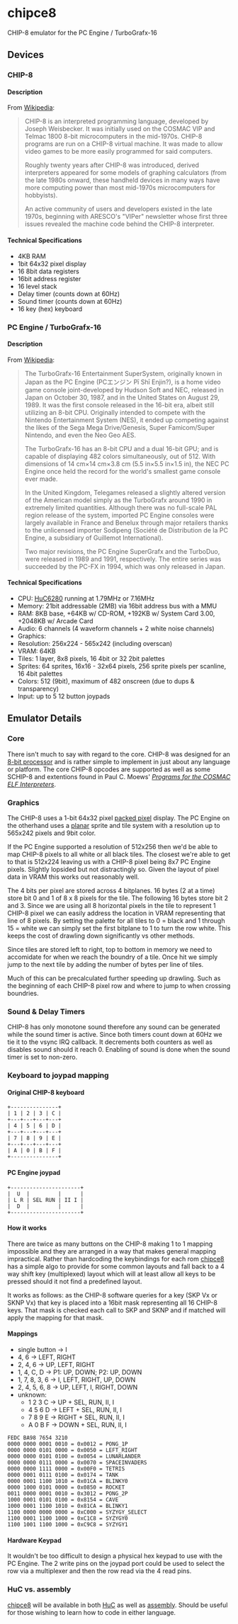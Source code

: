 # chipce8

CHIP-8 emulator for the PC Engine / TurboGrafx-16

## Devices
### CHIP-8

#### Description
From [Wikipedia](http://en.wikipedia.org/wiki/CHIP-8):

> CHIP-8 is an interpreted programming language, developed by Joseph Weisbecker. It was initially used on the COSMAC VIP and Telmac 1800 8-bit microcomputers in the mid-1970s. CHIP-8 programs are run on a CHIP-8 virtual machine. It was made to allow video games to be more easily programmed for said computers.
>
>Roughly twenty years after CHIP-8 was introduced, derived interpreters appeared for some models of graphing calculators (from the late 1980s onward, these handheld devices in many ways have more computing power than most mid-1970s microcomputers for hobbyists).
>
>An active community of users and developers existed in the late 1970s, beginning with ARESCO's "VIPer" newsletter whose first three issues revealed the machine code behind the CHIP-8 interpreter.

#### Technical Specifications
* 4KB RAM
* 1bit 64x32 pixel display
* 16 8bit data registers
* 16bit address register
* 16 level stack
* Delay timer (counts down at 60Hz)
* Sound timer (counts down at 60Hz)
* 16 key (hex) keyboard

### PC Engine / TurboGrafx-16

#### Description
From [Wikipedia](http://en.wikipedia.org/wiki/TurboGrafx-16):

>The TurboGrafx-16 Entertainment SuperSystem, originally known in Japan as the PC Engine (PCエンジン Pī Shī Enjin?), is a home video game console joint-developed by Hudson Soft and NEC, released in Japan on October 30, 1987, and in the United States on August 29, 1989. It was the first console released in the 16-bit era, albeit still utilizing an 8-bit CPU. Originally intended to compete with the Nintendo Entertainment System (NES), it ended up competing against the likes of the Sega Mega Drive/Genesis, Super Famicom/Super Nintendo, and even the Neo Geo AES.
>
>The TurboGrafx-16 has an 8-bit CPU and a dual 16-bit GPU; and is capable of displaying 482 colors simultaneously, out of 512. With dimensions of 14 cm×14 cm×3.8 cm (5.5 in×5.5 in×1.5 in), the NEC PC Engine once held the record for the world's smallest game console ever made.
>
>In the United Kingdom, Telegames released a slightly altered version of the American model simply as the TurboGrafx around 1990 in extremely limited quantities. Although there was no full-scale PAL region release of the system, imported PC Engine consoles were largely available in France and Benelux through major retailers thanks to the unlicensed importer Sodipeng (Société de Distribution de la PC Engine, a subsidiary of Guillemot International).
>
>Two major revisions, the PC Engine SuperGrafx and the TurboDuo, were released in 1989 and 1991, respectively. The entire series was succeeded by the PC-FX in 1994, which was only released in Japan.

#### Technical Specifications
* CPU: [HuC6280](http://en.wikipedia.org/wiki/Hudson_Soft_HuC6280) running at 1.79MHz or 7.16MHz
* Memory: 21bit addressable (2MB) via 16bit address bus with a MMU
* RAM: 8KB base, +64KB w/ CD-ROM, +192KB w/ System Card 3.00, +2048KB w/ Arcade Card
* Audio: 6 channels (4 waveform channels + 2 white noise channels)
* Graphics:
 * Resolution: 256x224 - 565x242 (including overscan)
 * VRAM: 64KB
 * Tiles: 1 layer, 8x8 pixels, 16 4bit or 32 2bit palettes
 * Sprites: 64 sprites, 16x16 - 32x64 pixels, 256 sprite pixels per scanline, 16 4bit palettes
 * Colors: 512 (9bit), maximum of 482 onscreen (due to dups & transparency)
* Input: up to 5 12 button joypads

## Emulator Details
### Core
There isn't much to say with regard to the core. CHIP-8 was designed for an [8-bit processor](http://en.wikipedia.org/wiki/RCA_1802) and is rather simple to implement in just about any language or platform. The core CHIP-8 opcodes are supported as well as some SCHIP-8 and extentions found in Paul C. Moews' *[Programs for the COSMAC ELF Interpreters](http://mattmik.com/documents.html)*.

### Graphics
The CHIP-8 uses a 1-bit 64x32 pixel [packed pixel](http://en.wikipedia.org/wiki/Packed_pixel) display. The PC Engine on the otherhand uses a [planar](http://patpend.net/technical/tg16/vdcdox.txt) sprite and tile system with a resolution up to 565x242 pixels and 9bit color.

If the PC Engine supported a resolution of 512x256 then we'd be able to map CHIP-8 pixels to all white or all black tiles. The closest we're able to get to that is 512x224 leaving us with a CHIP-8 pixel being 8x7 PC Engine pixels. Slightly lopsided but not distractingly so. Given the layout of pixel data in VRAM this works out reasonably well.

The 4 bits per pixel are stored across 4 bitplanes. 16 bytes (2 at a time) store bit 0 and 1 of 8 x 8 pixels for the tile. The following 16 bytes store bit 2 and 3. Since we are using all 8 horizontal pixels in the tile to represent 1 CHIP-8 pixel we can easily address the location in VRAM representing that line of 8 pixels. By setting the palette for all tiles to 0 = black and 1 through 15 = white we can simply set the first bitplane to 1 to turn the row white. This keeps the cost of drawling down significantly vs other methods.

Since tiles are stored left to right, top to bottom in memory we need to accomidate for when we reach the boundry of a tile. Once hit we simply jump to the next tile by adding the number of bytes per line of tiles.

Much of this can be precalculated further speeding up drawling. Such as the beginning of each CHIP-8 pixel row and where to jump to when crossing boundries.

### Sound & Delay Timers
CHIP-8 has only monotone sound therefore any sound can be generated while the sound timer is active. Since both timers count down at 60Hz we tie it to the vsync IRQ callback. It decrements both counters as well as disables sound should it reach 0. Enabling of sound is done when the sound timer is set to non-zero.

### Keyboard to joypad mapping
#### Original CHIP-8 keyboard
```
+---------------+
| 1 | 2 | 3 | C |
+---+---+---+---+
| 4 | 5 | 6 | D |
+---+---+---+---+
| 7 | 8 | 9 | E |
+---+---+---+---+
| A | 0 | B | F |
+---------------+
```

#### PC Engine joypad
```
+----------------------+
|  U  |         |      |
| L R | SEL RUN | II I |
|  D  |         |      |
+----------------------+
```

#### How it works
There are twice as many buttons on the CHIP-8 making 1 to 1 mapping impossible and they are arranged in a way that makes general mapping impractical. Rather than hardcoding the keybindings for each rom [chipce8](http://github.com/trapexit/chipce8) has a simple algo to provide for some common layouts and fall back to a 4 way shift key (multiplexed) layout which will at least allow all keys to be pressed should it not find a predefined layout.

It works as follows: as the CHIP-8 software queries for a key (SKP Vx or SKNP Vx) that key is placed into a 16bit mask representing all 16 CHIP-8 keys. That mask is checked each call to SKP and SKNP and if matched will apply the mapping for that mask.

#### Mappings
* single button -> I
* 4, 6 -> LEFT, RIGHT
* 2, 4, 6 -> UP, LEFT, RIGHT
* 1, 4, C, D -> P1: UP, DOWN; P2: UP, DOWN
* 1, 7, 8, 3, 6 -> I, LEFT, RIGHT, UP, DOWN
* 2, 4, 5, 6, 8 -> UP, LEFT, I, RIGHT, DOWN
* unknown:
  * 1 2 3 C -> UP    + SEL, RUN, II, I
  * 4 5 6 D -> LEFT  + SEL, RUN, II, I
  * 7 8 9 E -> RIGHT + SEL, RUN, II, I
  * A 0 B F -> DOWN  + SEL, RUN, II, I

```
FEDC BA98 7654 3210
0000 0000 0001 0010 = 0x0012 = PONG_1P
0000 0000 0101 0000 = 0x0050 = LEFT_RIGHT
0000 0000 0101 0100 = 0x0054 = LUNARLANDER
0000 0000 0111 0000 = 0x0070 = SPACEINVADERS
0000 0000 1111 0000 = 0x00F0 = TETRIS
0000 0001 0111 0100 = 0x0174 = TANK
0000 0001 1100 1010 = 0x01CA = BLINKY0
0000 1000 0101 0000 = 0x0850 = ROCKET
0011 0000 0001 0010 = 0x3012 = PONG_2P
1000 0001 0101 0100 = 0x8154 = CAVE
1000 0001 1100 1010 = 0x81CA = BLINKY1
1100 0000 0000 0000 = 0xC000 = SYZYGY_SELECT
1100 0001 1100 1000 = 0xC1C8 = SYZYGY0
1100 1001 1100 1000 = 0xC9C8 = SYZYGY1
```

#### Hardware Keypad
It wouldn't be too difficult to design a physical hex keypad to use with the PC Engine. The 2 write pins on the joypad port could be used to select the row via a multiplexer and then the row read via the 4 read pins.

### HuC vs. assembly
[chipce8](http://github.com/trapexit/chipce8) will be available in both [HuC](http://github.com/trapexit/huc) as well as [assembly](http://github.com/trapexit/pceas). Should be useful for those wishing to learn how to code in either language.
